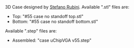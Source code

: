 3D Case designed by [Stefano Rubini](https://dreamdesigndevelop3d.webnode.it/english/).
Available ".stl" files are:
- Top:     "#55 case no standoff top.stl"
- Bottom:  "#55 case no standoff bottom.stl"

Available ".step" files are:
- Assembled: "case uChipVGA v55.step"


